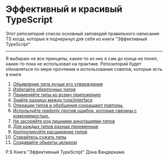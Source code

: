 # Эффективный и красивый TypeScript 

Этот репозиторий список основный заповедей правильного написания TS когда, которые я подчеркнул для себя из книги "Эффективный TypeScript" <hr>
Я выбираю не все принципы, какие-то из них я сам до конца не понял, какие-то пока не использовал на практике.
Репозиторий будет обновляться по мере прочтения и использования советов, которые есть в книге 

1) [Обьявление типа лучше его утверждения](https://github.com/iskander-faggod/How-to-write-the-TS-code-correctly/blob/main/1.ts)
2) [Избегайте оберточных типов](https://github.com/iskander-faggod/How-to-write-the-TS-code-correctly/blob/main/2.ts)
3) [Применяйте типы ко всему приложению](https://github.com/iskander-faggod/How-to-write-the-TS-code-correctly/blob/main/3.ts)
4) [Знайте разницу между type/interface](https://github.com/iskander-faggod/How-to-write-the-TS-code-correctly/blob/main/4.ts)
5) [Операции типов и обобщения сокращают повторы.](https://github.com/iskander-faggod/How-to-write-the-TS-code-correctly/blob/main/5.ts)
6) [Используйте readonly против ошибок, которые связаны с изменяемостью.](https://github.com/iskander-faggod/How-to-write-the-TS-code-correctly/blob/main/6.ts)
7) [Не засоряйте код лишними аннотациями типов](https://github.com/iskander-faggod/How-to-write-the-TS-code-correctly/blob/main/7.ts)
8) [Для каждых типов разные переменные](https://github.com/iskander-faggod/How-to-write-the-TS-code-correctly/blob/main/8.ts)
9) [Контролируйте расширение типов](https://github.com/iskander-faggod/How-to-write-the-TS-code-correctly/blob/main/9.ts)
10) [Старайтесь сужать типы](https://github.com/iskander-faggod/How-to-write-the-TS-code-correctly/blob/main/10.ts)
11) [Создавайте обьекты целиком](https://github.com/iskander-faggod/How-to-write-the-TS-code-correctly/blob/main/11.ts)



P.S Книга "Эффективный TypeScript" Дэна Вандеркама

